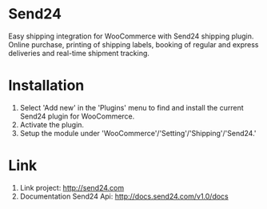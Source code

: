# Send24
Easy shipping integration for WooCommerce with Send24 shipping plugin. Online purchase, printing of shipping labels, booking of regular and express deliveries and real-time shipment tracking. 

# Installation

1. Select 'Add new' in the 'Plugins' menu to find and install the current Send24 plugin for WooCommerce.
2. Activate the plugin.
3. Setup the module under 'WooCommerce'/'Setting'/'Shipping'/'Send24.'

# Link 
1. Link project: http://send24.com
2. Documentation Send24 Api: http://docs.send24.com/v1.0/docs
